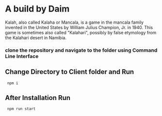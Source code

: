 # A build by Daim
Kalah, also called Kalaha or Mancala, is a game in the mancala family invented in the United States by William Julius Champion, Jr. in 1940. This game is sometimes also called "Kalahari", possibly by false etymology from the Kalahari desert in Namibia.

### clone the repository and navigate to the folder using Command Line Interface 

## Change Directory to Client folder and Run

<code> npm i </code>

## After Installation Run 

<code> npm run start </code>
